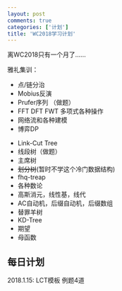 ```yaml
---
layout: post
comments: true
categories: ['计划']
title: 'WC2018学习计划'
---
```


离WC2018只有一个月了……

雅礼集训：
 - 点/链分治
 - Mobius反演
 - Prufer序列   （做题）
 - FFT DFT FWT 多项式各种操作
 - 网络流和各种建模
 - 博弈DP
  <!--more-->
 - Link-Cut Tree
 - 线段树（做题）
 - 主席树
 - ~~划分树~~(暂时不学这个冷门数据结构)
 - fhq-treap
 - 各种数论
 - 高斯消元，线性基，线代
 - AC自动机，后缀自动机，后缀数组
 - 替罪羊树
 - KD-Tree
 - 期望
 - 母函数

## 每日计划
2018.1.15: LCT模板 例题4道
